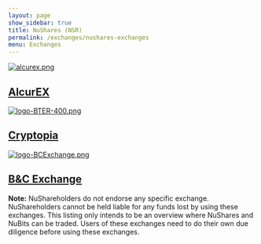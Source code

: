 ```yaml
---
layout: page
show_sidebar: true
title: NuShares (NSR)
permalink: /exchanges/nushares-exchanges
menu: Exchanges
---
```

<div class="exchanges">
	<a class="exchange" href="https://alcurex.com/#NSR-BTC" target="_blank">
	  <img src="{{ site.url }}{{ site.baseurl }}/assets/alcurex.png" alt="alcurex.png" />
	  <h2>AlcurEX</h2>
	</a>
	<a class="exchange" href="https://www.cryptopia.co.nz/Exchange/?market=NSR_BTC" target="_blank">
	  <img src="{{ site.url }}{{ site.baseurl }}/assets/logo-cryptopia.png" alt="logo-BTER-400.png" />
	  <h2>Cryptopia</h2>
	</a>
	<a class="exchange" href="https://bcexchange.org" target="_blank">
	 <img src="{{ site.url }}{{ site.baseurl }}/assets/logo-BCExchange.png" alt="logo-BCExchange.png" />
	  <h2>B&C Exchange</h2>
	</a>
</div>


**Note:** NuShareholders do not endorse any specific exchange. NuShareholders cannot be held liable for any funds lost by using these exchanges. This listing only intends to be an overview where NuShares and NuBits can be traded. Users of these exchanges need to do their own due diligence before using these exchanges.
